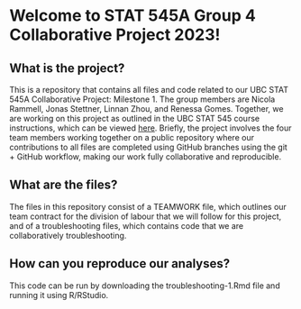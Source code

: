 # Welcome to STAT 545A Group 4 Collaborative Project 2023!

## What is the project?
This is a repository that contains all files and code related to our UBC STAT 545A Collaborative Project: Milestone 1. The group members are Nicola Rammell, Jonas Stettner, Linnan Zhou, and Renessa Gomes. Together, we are working on this project as outlined in the UBC STAT 545 course instructions, which can be viewed [here](https://stat545.stat.ubc.ca/collaborative-project/milestone1/). Briefly, the project involves the four team members working together on a public repository where our contributions to all files are completed using GitHub branches using the git + GitHub workflow, making our work fully collaborative and reproducible. 

## What are the files?
The files in this repository consist of a TEAMWORK file, which outlines our team contract for the division of labour that we will follow for this project, and of a troubleshooting files, which contains code that we are collaboratively troubleshooting. 

## How can you reproduce our analyses?
This code can be run by downloading the troubleshooting-1.Rmd file and running it using R/RStudio. 


